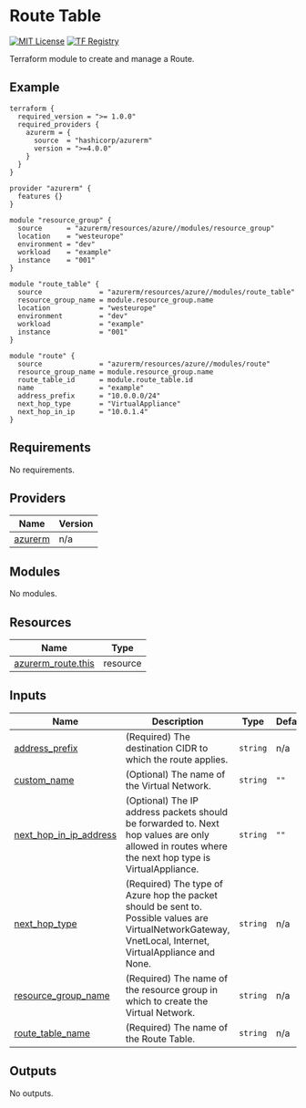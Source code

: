 <!-- BEGIN_TF_DOCS -->
# Route Table
[![MIT License](https://img.shields.io/badge/license-MIT-orange.svg)](LICENSE) [![TF Registry](https://img.shields.io/badge/terraform-registry-blue.svg)](https://registry.terraform.io/modules/azurerm/resources/azure/latest/submodules/route)

Terraform module to create and manage a Route.

## Example

```hcl
terraform {
  required_version = ">= 1.0.0"
  required_providers {
    azurerm = {
      source  = "hashicorp/azurerm"
      version = ">=4.0.0"
    }
  }
}

provider "azurerm" {
  features {}
}

module "resource_group" {
  source      = "azurerm/resources/azure//modules/resource_group"
  location    = "westeurope"
  environment = "dev"
  workload    = "example"
  instance    = "001"
}

module "route_table" {
  source              = "azurerm/resources/azure//modules/route_table"
  resource_group_name = module.resource_group.name
  location            = "westeurope"
  environment         = "dev"
  workload            = "example"
  instance            = "001"
}

module "route" {
  source              = "azurerm/resources/azure//modules/route"
  resource_group_name = module.resource_group.name
  route_table_id      = module.route_table.id
  name                = "example"
  address_prefix      = "10.0.0.0/24"
  next_hop_type       = "VirtualAppliance"
  next_hop_in_ip      = "10.0.1.4"
}
```

## Requirements

No requirements.

## Providers

| Name | Version |
|------|---------|
| <a name="provider_azurerm"></a> [azurerm](#provider\_azurerm) | n/a |

## Modules

No modules.

## Resources

| Name | Type |
|------|------|
| [azurerm_route.this](https://registry.terraform.io/providers/hashicorp/azurerm/latest/docs/resources/route) | resource |

## Inputs

| Name | Description | Type | Default | Required |
|------|-------------|------|---------|:--------:|
| <a name="input_address_prefix"></a> [address\_prefix](#input\_address\_prefix) | (Required) The destination CIDR to which the route applies. | `string` | n/a | yes |
| <a name="input_custom_name"></a> [custom\_name](#input\_custom\_name) | (Optional) The name of the Virtual Network. | `string` | `""` | no |
| <a name="input_next_hop_in_ip_address"></a> [next\_hop\_in\_ip\_address](#input\_next\_hop\_in\_ip\_address) | (Optional) The IP address packets should be forwarded to. Next hop values are only allowed in routes where the next hop type is VirtualAppliance. | `string` | `""` | no |
| <a name="input_next_hop_type"></a> [next\_hop\_type](#input\_next\_hop\_type) | (Required) The type of Azure hop the packet should be sent to. Possible values are VirtualNetworkGateway, VnetLocal, Internet, VirtualAppliance and None. | `string` | n/a | yes |
| <a name="input_resource_group_name"></a> [resource\_group\_name](#input\_resource\_group\_name) | (Required) The name of the resource group in which to create the Virtual Network. | `string` | n/a | yes |
| <a name="input_route_table_name"></a> [route\_table\_name](#input\_route\_table\_name) | (Required) The name of the Route Table. | `string` | n/a | yes |

## Outputs

No outputs.
<!-- END_TF_DOCS -->